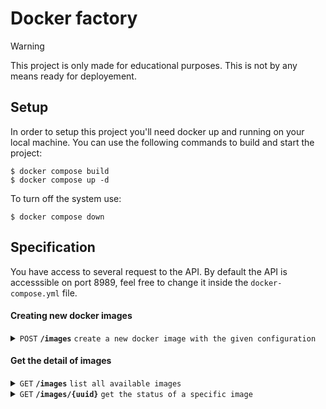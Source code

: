 # Docker factory

> [!WARNING]
> This project is only made for educational purposes. This is not by any means ready for deployement.

## Setup

In order to setup this project you'll need docker up and running on your local machine.
You can use the following commands to build and start the project:

```console
$ docker compose build
$ docker compose up -d
```

To turn off the system use:

```console
$ docker compose down
```

## Specification

You have access to several request to the API. By default the API is accesssible on port 8989, feel free to change it inside the `docker-compose.yml` file.

#### Creating new docker images

<details>
  <summary><code>POST</code> <code><b>/images</b></code> <code>create a new docker image with the given configuration</code></summary>

  ##### Parameters
  
  > | name      |  type     | data type               | description                                                                                                |
  > |-----------|-----------|-------------------------|------------------------------------------------------------------------------------------------------------|
  > | None      |  required | object (JSON)           | The configuration of the image to create `{"base_image": required, "packages": optional, "tag": optional}` |

  ##### Responses

  > | http code     | content-type                      | response                                                            |
  > |---------------|-----------------------------------|---------------------------------------------------------------------|
  > | `201`         | `application/json`                | `{"id": uuid, "status": "pending"}`                                 |

  ##### Example curl command

  > ```command
  > $ curl -X POST http://localhost:8989/images \
  >     -H "Content-Type: application/json" \
  >     -d '{
  >        "base_image": "ubuntu:22.04",
  >        "packages": ["python3", "curl"]
  >     }'
  > ```
</details>

#### Get the detail of images

<details>
  <summary><code>GET</code> <code><b>/images</b></code> <code>list all available images</code></summary>

  ##### Parameters

  > None  

  ##### Responses

  > | http code     | content-type                      | response                                                                                             |
  > |---------------|-----------------------------------|------------------------------------------------------------------------------------------------------|
  > | `200`         | `application/json`                | `[]{"id": uuid, "base_image": string, "docker_tag": string, "packages": []string, "status": string}` |

  ##### Example curl command

  > ```command
  > $ curl -X GET http://localhost:8989/images
  > ```
</details>


<details>
  <summary><code>GET</code> <code><b>/images/{uuid}</b></code> <code>get the status of a specific image</code></summary>

  ##### Parameters

  > | name   |  type      | data type      | description                                                  |
  > |--------|------------|----------------|--------------------------------------------------------------|
  > | `uuid` |  required  | uuid           | The specific image unique idendifier                         | 

  ##### Responses

  > | http code     | content-type                      | response                                                                                           |
  > |---------------|-----------------------------------|----------------------------------------------------------------------------------------------------|
  > | `200`         | `application/json`                | `{"id": uuid, "base_image": string, "docker_tag": string, "packages": []string, "status": string}` |

  ##### Example curl command

  > ```command
  > $ curl -X GET http://localhost:8989/images/eaf62131-6a62-4c6c-9b94-c66cfde2d49a
  > ```
</details>
